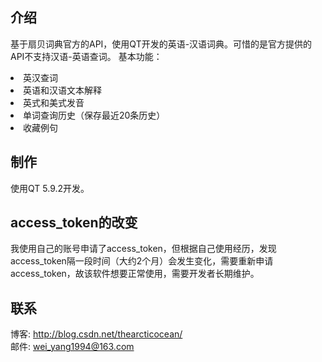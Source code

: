 ## 介绍
基于扇贝词典官方的API，使用QT开发的英语-汉语词典。可惜的是官方提供的API不支持汉语-英语查词。 
基本功能： 
<li>英汉查词
<li>英语和汉语文本解释
<li>英式和美式发音
<li>单词查询历史（保存最近20条历史）
<li>收藏例句 

## 制作
使用QT 5.9.2开发。  

## access_token的改变
我使用自己的账号申请了access_token，但根据自己使用经历，发现access_token隔一段时间（大约2个月）会发生变化，需要重新申请access_token，故该软件想要正常使用，需要开发者长期维护。

## 联系
博客: http://blog.csdn.net/thearcticocean/  
邮件: wei_yang1994@163.com  
